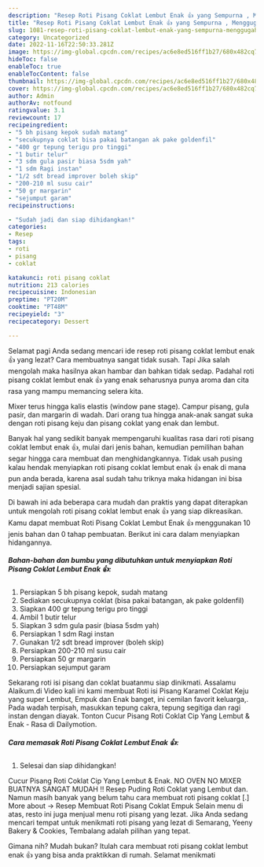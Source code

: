 ```yaml
---
description: "Resep Roti Pisang Coklat Lembut Enak 👍 yang Sempurna , Menggugah Selera"
title: "Resep Roti Pisang Coklat Lembut Enak 👍 yang Sempurna , Menggugah Selera"
slug: 1081-resep-roti-pisang-coklat-lembut-enak-yang-sempurna-menggugah-selera
category: Uncategorized
date: 2022-11-16T22:50:33.281Z
image: https://img-global.cpcdn.com/recipes/ac6e8ed516ff1b27/680x482cq70/roti-pisang-coklat-lembut-enak-foto-resep-utama.jpg
hideToc: false
enableToc: true
enableTocContent: false
thumbnail: https://img-global.cpcdn.com/recipes/ac6e8ed516ff1b27/680x482cq70/roti-pisang-coklat-lembut-enak-foto-resep-utama.jpg
cover: https://img-global.cpcdn.com/recipes/ac6e8ed516ff1b27/680x482cq70/roti-pisang-coklat-lembut-enak-foto-resep-utama.jpg
author: Admin
authorAv: notfound
ratingvalue: 3.1
reviewcount: 17
recipeingredient:
- "5 bh pisang kepok sudah matang"
- "secukupnya coklat bisa pakai batangan ak pake goldenfil"
- "400 gr tepung terigu pro tinggi"
- "1 butir telur"
- "3 sdm gula pasir biasa 5sdm yah"
- "1 sdm Ragi instan"
- "1/2 sdt bread improver boleh skip"
- "200-210 ml susu cair"
- "50 gr margarin"
- "sejumput garam"
recipeinstructions:

- "Sudah jadi dan siap dihidangkan!"
categories:
- Resep
tags:
- roti
- pisang
- coklat

katakunci: roti pisang coklat 
nutrition: 213 calories
recipecuisine: Indonesian
preptime: "PT20M"
cooktime: "PT48M"
recipeyield: "3"
recipecategory: Dessert

---
```



Selamat pagi Anda sedang mencari ide resep roti pisang coklat lembut enak 👍 yang lezat? Cara membuatnya sangat tidak susah. Tapi Jika salah mengolah maka hasilnya akan hambar dan bahkan tidak sedap. Padahal roti pisang coklat lembut enak 👍 yang enak seharusnya punya aroma dan cita rasa yang mampu memancing selera kita.


Mixer terus hingga kalis elastis (window pane stage). Campur pisang, gula pasir, dan margarin di wadah. Dari orang tua hingga anak-anak sangat suka dengan roti pisang keju dan pisang coklat yang enak dan lembut.

Banyak hal yang sedikit banyak mempengaruhi kualitas rasa dari roti pisang coklat lembut enak 👍, mulai dari jenis bahan, kemudian pemilihan bahan segar hingga cara membuat dan menghidangkannya. Tidak usah pusing kalau hendak menyiapkan roti pisang coklat lembut enak 👍 enak di mana pun anda berada, karena asal sudah tahu triknya maka hidangan ini bisa menjadi sajian spesial.


Di bawah ini ada beberapa cara mudah dan praktis yang dapat diterapkan untuk mengolah roti pisang coklat lembut enak 👍 yang siap dikreasikan. Kamu dapat membuat Roti Pisang Coklat Lembut Enak 👍 menggunakan 10 jenis bahan dan 0 tahap pembuatan. Berikut ini cara dalam menyiapkan hidangannya.

<!--inarticleads1-->

##### Bahan-bahan dan bumbu yang dibutuhkan untuk menyiapkan Roti Pisang Coklat Lembut Enak 👍:

1. Persiapkan 5 bh pisang kepok, sudah matang
1. Sediakan secukupnya coklat (bisa pakai batangan, ak pake goldenfil)
1. Siapkan 400 gr tepung terigu pro tinggi
1. Ambil 1 butir telur
1. Siapkan 3 sdm gula pasir (biasa 5sdm yah)
1. Persiapkan 1 sdm Ragi instan
1. Gunakan 1/2 sdt bread improver (boleh skip)
1. Persiapkan 200-210 ml susu cair
1. Persiapkan 50 gr margarin
1. Persiapkan sejumput garam


Sekarang roti isi pisang dan coklat buatanmu siap dinikmati. Assalamu Alaikum.di Video kali ini kami membuat Roti isi Pisang Karamel Coklat Keju yang super Lembut, Empuk dan Enak banget, ini cemilan favorit keluarga,. Pada wadah terpisah, masukkan tepung cakra, tepung segitiga dan ragi instan dengan diayak. Tonton Cucur Pisang Roti Coklat Cip Yang Lembut &amp; Enak - Rasa di Dailymotion. 

<!--inarticleads2-->

##### Cara memasak Roti Pisang Coklat Lembut Enak 👍:


1. Selesai dan siap dihidangkan!

Cucur Pisang Roti Coklat Cip Yang Lembut &amp; Enak. NO OVEN NO MIXER BUATNYA SANGAT MUDAH !! Resep Puding Roti Coklat yang Lembut dan. Namun masih banyak yang belum tahu cara membuat roti pisang coklat [.] More about → Resep Membuat Roti Pisang Coklat Empuk Selain menu di atas, resto ini juga menjual menu roti pisang yang lezat. Jika Anda sedang mencari tempat untuk menikmati roti pisang yang lezat di Semarang, Yeeny Bakery &amp; Cookies, Tembalang adalah pilihan yang tepat. 

Gimana nih? Mudah bukan? Itulah cara membuat roti pisang coklat lembut enak 👍 yang bisa anda praktikkan di rumah. Selamat menikmati
